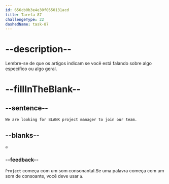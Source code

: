 ```yaml
---
id: 656cb0b3e4e30f0550131acd
title: Tarefa 87
challengeType: 22
dashedName: task-87
---
```


# --description--

Lembre-se de que os artigos indicam se você está falando sobre algo específico ou algo geral.

# --fillInTheBlank--

## --sentence--

`We are looking for BLANK project manager to join our team.`

## --blanks--

`a`

### --feedback--

`Project` começa com um som consonantal.Se uma palavra começa com um som de consoante, você deve usar `a`.
